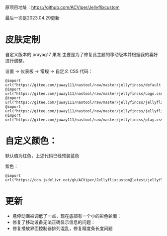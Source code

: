 原项目地址：https://github.com/ACViper/Jellyflixcustom

最后一次是2023.04.29更新

# 皮肤定制
自定义版本的 prayag17 果冻
主要是为了修复此主题的移动版本并根据我的喜好进行调整。

设置 -> 仪表板 -> 常规 -> 自定义 CSS 代码：


```
@import url("https://gitee.com/juway111/nastool/raw/master/jellyfincss/default.css");
@import url("https://gitee.com/juway111/nastool/raw/master/jellyfincss/Logo.css");
@import url("https://gitee.com/juway111/nastool/raw/master/jellyfincss/jellyflix_custom.css");
@import url("https://gitee.com/juway111/nastool/raw/master/jellyfincss/jellyflix_custom_blue.css");
@import url("https://gitee.com/juway111/nastool/raw/master/jellyfincss/play.css");
```

# 自定义颜色：

默认值为红色，上述代码已经预装蓝色

紫色：


```
@import url("https://cdn.jsdelivr.net/gh/ACViper/Jellyflixcustom@latest/jellyflix_custom_purple.css");

```
# 更新
- 悬停动画被调低了一点，现在底部有一个小的彩色轮廓：
- 修复了移动设备无法正确显示信息的问题：
- 修复播放界面控制器排列混乱，修复精度条长度问题
